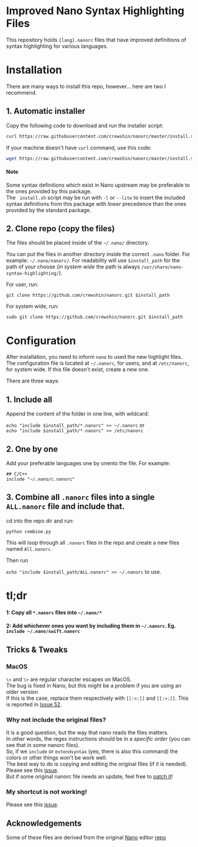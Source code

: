 # Improved Nano Syntax Highlighting Files

This repository holds ``{lang}.nanorc`` files that have improved definitions of syntax highlighting for various languages.

# Installation

There are many ways to install this repo, however... here are two I recommend.

## 1. Automatic installer

Copy the following code to download and run the installer script:

```sh
curl https://raw.githubusercontent.com/crewshin/nanorc/master/install.sh | sh
```

If your machine doesn't have `curl` command, use this code:

```sh
wget https://raw.githubusercontent.com/crewshin/nanorc/master/install.sh -O- | sh
```

#### Note

Some syntax definitions which exist in Nano upstream may be preferable to the ones provided by this package.  
The ` install.sh` script may be run with `-l` or `--lite` to insert the included syntax definitions from this package with *lower* precedence than the ones provided by the standard package.


## 2. Clone repo (copy the files)

The files should be placed inside of the `~/.nano/` directory.

You can put the files in another directory inside the correct `.nano` folder.
For example: `~/.nano/nanorc/`.
For readability will use `$install_path` for the path of your choose (in *system wide* the path is always `/usr/share/nano-syntax-highlighting/`).

For user, run:

`git clone https://github.com/crewshin/nanorc.git $install_path`

For system wide, run:

`sudo git clone https://github.com/crewshin/nanorc.git $install_path`

# Configuration

After installation, you need to inform `nano` to used the new highlight files. 
The configuration file is located at `~/.nanorc`, for users, and at `/etc/nanorc`, for system wide.
If this file doesn't exist, create a new one.

There are three ways:

## 1. Include all

Append the content of the folder in one line, with wildcard:

`echo "include $install_path/*.nanorc" >> ~/.nanorc` or  
`echo "include $install_path/*.nanorc" >> /etc/nanorc`

## 2. One by one

Add your preferable languages one by onento the file. For example:

```
## C/C++
include "~/.nano/c.nanorc"
```

## 3. Combine all `.nanorc` files into a single `ALL.nanorc` file and include that.

cd into the repo dir and run:

`python combine.py`

This will loop through all `.nanorc` files in the repo and create a new files named `All.nanorc`.

Then run

`echo "include $install_path/ALL.nanorc" >> ~/.nanorc` to use.


# tl;dr

#### 1: Copy all `*.nanorc` files into `~/.nano/*`

#### 2: Add whichever ones you want by including them in `~/.nanorc`. Eg. `include ~/.nano/swift.nanorc`


## Tricks & Tweaks

### MacOS

`\<` and `\>` are regular character escapes on MacOS.  
The bug is fixed in Nano, but this might be a problem if you are using an older version  
If this is the case, replace them respectively with `[[:<:]]` and `[[:>:]]`.
This is reported in [Issue 52](https://github.com/scopatz/nanorc/issues/52).

### Why not include the original files?

It is a good question, but the way that nano reads the files matters.  
In other words, the regex instructions should be in a _specific order_ (you can see that in some nanorc files).  
So, if we `include` or `extendsyntax` (yes, there is also this command) the colors or other things won't be work well.  
The best way to do is copying and editing the original files (if it is needed).  
Please see this [issue](https://savannah.gnu.org/bugs/index.php?5698).   
But if some original nanorc file needs an update, feel free to [patch it](https://savannah.gnu.org/patch/?func=additem&group=nano)!

### My shortcut is not working!

Please see this [issue](https://savannah.gnu.org/bugs/?56994).

## Acknowledgements

Some of these files are derived from the original [Nano](https://www.nano-editor.org) editor [repo](https://git.savannah.gnu.org/cgit/nano.git)
